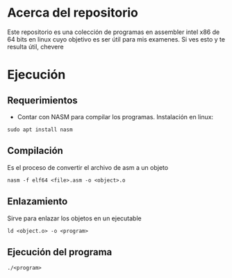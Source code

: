 # Acerca del repositorio

Este repositorio es una colección de programas en assembler intel x86 de 64 bits en linux cuyo objetivo es ser útil para mis examenes. Si ves esto y te resulta útil, chevere

# Ejecución

## Requerimientos

* Contar con NASM para compilar los programas. Instalación en linux:
```shell
sudo apt install nasm
```

## Compilación

Es el proceso de convertir el archivo de asm a un objeto

```shell
nasm -f elf64 <file>.asm -o <object>.o
```

## Enlazamiento

Sirve para enlazar los objetos en un ejecutable 

```shell
ld <object.o> -o <program>
```

## Ejecución del programa

```shell
./<program>
```